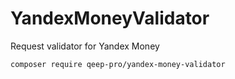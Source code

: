 # YandexMoneyValidator
Request validator for Yandex Money

`composer require qeep-pro/yandex-money-validator`
